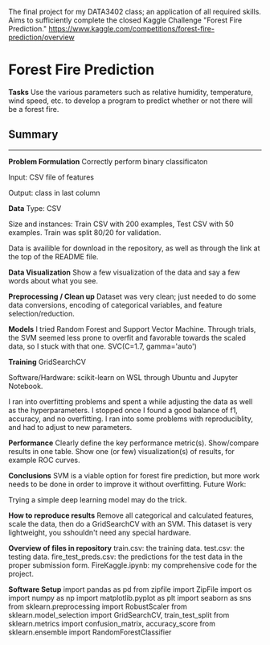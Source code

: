 The final project for my DATA3402 class; an application of all required skills. Aims to sufficiently complete the closed Kaggle Challenge "Forest Fire Prediction."
https://www.kaggle.com/competitions/forest-fire-prediction/overview
# Forest Fire Prediction
**Tasks**
Use the various parameters such as relative humidity, temperature, wind speed, etc. to develop a program to predict whether or not there will be a forest fire.

## Summary
***************************************************
**Problem Formulation**
Correctly perform binary classificaton

Input: CSV file of features

Output: class in last column


**Data**
Type: CSV

Size and instances: Train CSV with 200 examples, Test CSV with 50 examples. Train was split 80/20 for validation.

Data is availible for download in the repository, as well as through the link at the top of the README file.


**Data Visualization**
Show a few visualization of the data and say a few words about what you see.


**Preprocessing / Clean up**
Dataset was very clean; just needed to do some data conversions, encoding of categorical variables, and feature selection/reduction.


**Models**
I tried Random Forest and Support Vector Machine. Through trials, the SVM seemed less prone to overfit and favorable towards the scaled data, so I stuck with that one.
SVC(C=1.7, gamma='auto')


**Training**
GridSearchCV

Software/Hardware: scikit-learn on WSL through Ubuntu and Jupyter Notebook.

I ran into overfitting problems and spent a while adjusting the data as well as the hyperparameters. I stopped once I found a good balance of f1, accuracy, and no overfitting.
I ran into some problems with reproduciblity, and had to adjust to new parameters.


**Performance**
Clearly define the key performance metric(s).
Show/compare results in one table.
Show one (or few) visualization(s) of results, for example ROC curves.


**Conclusions**
SVM is a viable option for forest fire prediction, but more work needs to be done in order to improve it without overfitting. 
Future Work:

Trying a simple deep learning model may do the trick.


**How to reproduce results**
Remove all categorical and calculated features, scale the data, then do a GridSearchCV with an SVM.
This dataset is very lightweight, you sshouldn't need any special hardware. 




**Overview of files in repository**
train.csv: the training data.
test.csv: the testing data.
fire_test_preds.csv: the predictions for the test data in the proper submission form.
FireKaggle.ipynb: my comprehensive code for the project.

**Software Setup**
import pandas as pd
from zipfile import ZipFile
import os
import numpy as np
import matplotlib.pyplot as plt
import seaborn as sns
from sklearn.preprocessing import RobustScaler
from sklearn.model_selection import GridSearchCV, train_test_split
from sklearn.metrics import confusion_matrix,  accuracy_score
from sklearn.ensemble import RandomForestClassifier
